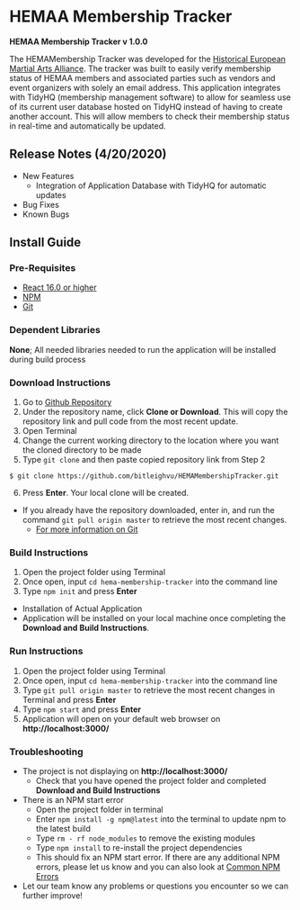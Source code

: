 # HEMAA Membership Tracker #
**HEMAA Membership Tracker v 1.0.0**

The HEMAMembership Tracker was developed for the [Historical European Martial Arts Alliance](https://www.hemaalliance.com/). The tracker was built to easily verify membership status of HEMAA members and associated parties such as vendors and event organizers with solely an email address. This application integrates with TidyHQ (membership management software) to allow for seamless use of its current user database hosted on TidyHQ instead of having to create another account. This will allow members to check their membership status in real-time and automatically be updated.

## Release Notes (4/20/2020) ##
- New Features 
  - Integration of Application Database with TidyHQ for automatic updates
- Bug Fixes
- Known Bugs

## Install Guide ##
### Pre-Requisites ###
- [React 16.0 or higher](https://reactjs.org/docs/getting-started.html)
- [NPM](https://nodejs.org/en/)
- [Git](https://git-scm.com/downloads)

### Dependent Libraries ###
**None**; All needed libraries needed to run the application will be installed during build process

### Download Instructions ###
1. Go to [Github Repository](https://github.com/bitleighvu/HEMAMembershipTracker)
2. Under the repository name, click **Clone or Download**. This will copy the repository link and pull code from the most recent update. 
3. Open Terminal
4. Change the current working directory to the location where you want the cloned directory to be made
5. Type `git clone` and then paste copied repository link from Step 2

  ```
  $ git clone https://github.com/bitleighvu/HEMAMembershipTracker.git
  ```

6. Press **Enter**. Your local clone will be created.

- If you already have the repository downloaded, enter in, and run the command `git pull origin master` to retrieve the most recent changes.
  - [For more information on Git](https://product.hubspot.com/blog/git-and-github-tutorial-for-beginners)

### Build Instructions ###
1. Open the project folder using Terminal
2. Once open, input `cd hema-membership-tracker` into the command line 
3. Type `npm init` and press **Enter**
- Installation of Actual Application
- Application will be installed on your local machine once completing the **Download and Build Instructions**.
  
### Run Instructions ###
1. Open the project folder using Terminal
2. Once open, input `cd hema-membership-tracker` into the command line 
3. Type `git pull origin master` to retrieve the most recent changes in Terminal and press **Enter**
4. Type `npm start` and press **Enter**
5. Application will open on your default web browser on **http://localhost:3000/**

### Troubleshooting ###
- The project is not displaying on **http://localhost:3000/**
  - Check that you have opened the project folder and completed **Download and Build Instructions**
- There is an NPM start error
  - Open the project folder in terminal
  - Enter `npm install -g npm@latest` into the terminal to update npm to the latest build
  - Type `rm - rf node_modules` to remove the existing modules
  - Type `npm install` to re-install the project dependencies
  - This should fix an NPM start error. If there are any additional NPM errors, please let us know and you can also look at [Common NPM Errors](https://docs.npmjs.com/common-errors)
- Let our team know any problems or questions you encounter so we can further improve! 
